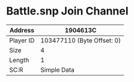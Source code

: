 
#  Battle.snp Join Channel
Address   | 1904613C
----------|-------------
Player ID | 103477110 (Byte Offset: 0)
Size 	  | 4
Length 	  | 1
SC:R      | Simple Data


